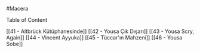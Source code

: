 #Macera 

Table of Content

[[41 - Altbrück Kütüphanesinde]]
[[42 - Yousa Çık Dışarı]]
[[43 - Yousa Scry, Again]]
[[44 - Vincent Ayyuka]]
[[45 - Tüccar'ın Mahzeni]]
[[46 - Yousa Sobe]]
